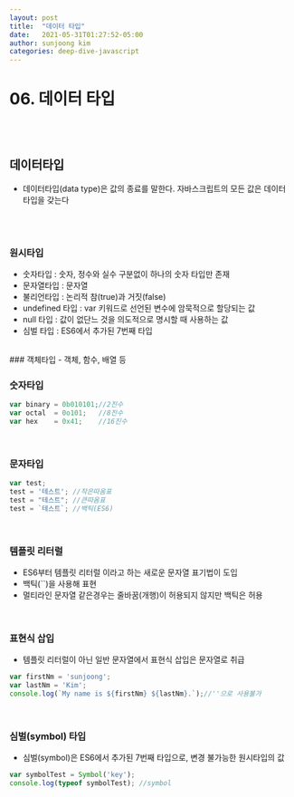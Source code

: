 ```yaml
---
layout: post
title:  "데이터 타입"
date:   2021-05-31T01:27:52-05:00
author: sunjoong kim
categories: deep-dive-javascript
---
```


# 06. 데이터 타입
<br>
<br>

## 데이터타입
- 데이터타입(data type)은 값의 종료를 말한다. 자바스크립트의 모든 값은 데이터 타입을 갖는다
<br>
<br>

### 원시타입
- 숫자타입        : 숫자, 정수와 실수 구분없이 하나의 숫자 타입만 존재
- 문자열타입      : 문자열
- 불리언타입      : 논리적 참(true)과 거짓(false)
- undefined 타입  : var 키워드로 선언된 변수에 암묵적으로 할당되는 값
- null 타입       : 값이 없단느 것을 의도적으로 명시할 때 사용하는 값
- 심벌 타입        : ES6에서 추가된 7번째 타입
<br>
### 객체타입
- 객체, 함수, 배열 등
<br>

### 숫자타입
~~~js
var binary = 0b010101;//2진수
var octal  = 0o101;   //8진수
var hex    = 0x41;    //16진수 
~~~
<br>

### 문자타입
~~~js
var test;
test = '테스트'; //작은따옴표
test = "테스트"; //큰따옴표
test = `테스트`; //백틱(ES6)
~~~
<br>

### 템플릿 리터럴
- ES6부터 템플릿 리터럴 이라고 하는 새로운 문자열 표기법이 도입
- 백틱(``)을 사용해 표현
- 멀티라인 문자열 같은경우는 줄바꿈(개행)이 허용되지 않지만 백틱은 허용
<br>

### 표현식 삽입
- 템플릿 리터럴이 아닌 일반 문자열에서 표현식 삽입은 문자열로 취급
~~~js
var firstNm = 'sunjoong';
var lastNm = 'Kim';
console.log(`My name is ${firstNm} ${lastNm}.`);//''으로 사용불가
~~~
<br>

### 심벌(symbol) 타입
- 심벌(symbol)은 ES6에서 추가된 7번째 타입으로, 변경 불가능한 원시타입의 값
~~~js
var symbolTest = Symbol('key');
console.log(typeof symbolTest); //symbol
~~~
